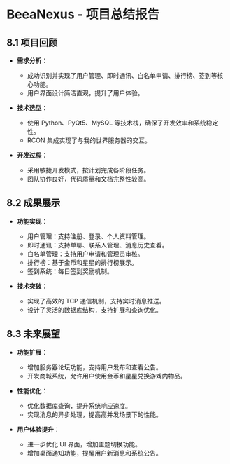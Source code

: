 # BeeaNexus - 项目总结报告

## 8.1 项目回顾
- **需求分析**：
  - 成功识别并实现了用户管理、即时通讯、白名单申请、排行榜、签到等核心功能。
  - 用户界面设计简洁直观，提升了用户体验。

- **技术选型**：
  - 使用 Python、PyQt5、MySQL 等技术栈，确保了开发效率和系统稳定性。
  - RCON 集成实现了与我的世界服务器的交互。

- **开发过程**：
  - 采用敏捷开发模式，按计划完成各阶段任务。
  - 团队协作良好，代码质量和文档完整性较高。

## 8.2 成果展示
- **功能实现**：
  - 用户管理：支持注册、登录、个人资料管理。
  - 即时通讯：支持单聊、联系人管理、消息历史查看。
  - 白名单管理：支持用户申请和管理员审核。
  - 排行榜：基于金币和星星的排行榜展示。
  - 签到系统：每日签到奖励机制。

- **技术突破**：
  - 实现了高效的 TCP 通信机制，支持实时消息推送。
  - 设计了灵活的数据库结构，支持扩展和查询优化。

## 8.3 未来展望
- **功能扩展**：
  - 增加服务器论坛功能，支持用户发布和查看公告。
  - 开发商城系统，允许用户使用金币和星星兑换游戏内物品。

- **性能优化**：
  - 优化数据库查询，提升系统响应速度。
  - 实现消息的异步处理，提高高并发场景下的性能。

- **用户体验提升**：
  - 进一步优化 UI 界面，增加主题切换功能。
  - 增加桌面通知功能，提醒用户新消息和系统公告。